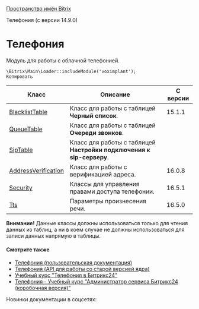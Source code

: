 [Пространство имён Bitrix](/api_d7/bitrix/index.php)

Телефония (с версии 14.9.0)

Телефония
=========

Модуль для работы с облачной телефонией.

```
\Bitrix\Main\Loader::includeModule('voximplant');
Копировать
```

| Класс | Описание | С версии |
| --- | --- | --- |
| [BlacklistTable](/api_d7/bitrix/voximplant/blacklisttable/index.php) | Класс для работы с таблицей **Черный список**. | 15.1.1 |
| [QueueTable](/api_d7/bitrix/voximplant/queuetable/index.php) | Класс для работы с таблицей **Очереди звонков**. |  |
| [SipTable](/api_d7/bitrix/voximplant/siptable/index.php) | Класс для работы с таблицей **Настройки подключения к sip-серверу**. |  |
| [AddressVerification](/api_d7/bitrix/voximplant/addressverification/index.php) | Класс для работы с верификацией адреса. | 16.0.8 |
| [Security](/api_d7/bitrix/voximplant/security/index.php) | Классы для управления правами доступа телефонии. | 16.5.1 |
| [Tts](/api_d7/bitrix/voximplant/tts/index.php) | Параметры произнесения речи. | 16.5.0 |

**Внимание!** Данные классы должны использоваться только для чтения данных из таблиц, а ни в коем случае не должны использоваться для записи данных напрямую в таблицы.

  

#### Смотрите также

* [Телефония (пользовательская документация)](http://dev.1c-bitrix.ru/user_help/settings/voximplant/index.php)
* [Телефония (API для работы со старой версией ядра)](http://dev.1c-bitrix.ru/api_help/telephony/index.php)
* [Учебный курс "Телефония в Битрикс24"](http://dev.1c-bitrix.ru/learning/course/index.php?COURSE_ID=77)
* [Телефония - Учебный курс "Администратор сервиса Битрикс24 (коробочная версия)"](http://dev.1c-bitrix.ru/learning/course/index.php?COURSE_ID=48&CHAPTER_ID=02699)

Новинки документации в соцсетях: